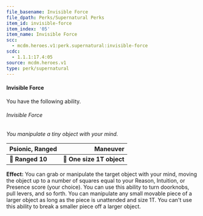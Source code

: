 ```yaml
---
file_basename: Invisible Force
file_dpath: Perks/Supernatural Perks
item_id: invisible-force
item_index: '05'
item_name: Invisible Force
scc:
  - mcdm.heroes.v1:perk.supernatural:invisible-force
scdc:
  - 1.1.1:17.4:05
source: mcdm.heroes.v1
type: perk/supernatural
---
```


#### Invisible Force

You have the following ability.

###### Invisible Force

*You manipulate a tiny object with your mind.*

| **Psionic, Ranged** |              **Maneuver** |
| ------------------- | ------------------------: |
| **📏 Ranged 10**    | **🎯 One size 1T object** |

**Effect:** You can grab or manipulate the target object with your mind, moving the object up to a number of squares equal to your Reason, Intuition, or Presence score (your choice). You can use this ability to turn doorknobs, pull levers, and so forth. You can manipulate any small movable piece of a larger object as long as the piece is unattended and size 1T. You can't use this ability to break a smaller piece off a larger object.
